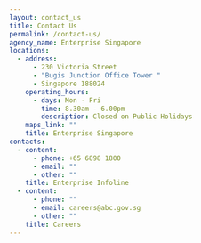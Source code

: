 ```yaml
---
layout: contact_us
title: Contact Us
permalink: /contact-us/
agency_name: Enterprise Singapore
locations:
  - address:
      - 230 Victoria Street
      - "Bugis Junction Office Tower "
      - Singapore 188024
    operating_hours:
      - days: Mon - Fri
        time: 8.30am - 6.00pm
        description: Closed on Public Holidays
    maps_link: ""
    title: Enterprise Singapore
contacts:
  - content:
      - phone: +65 6898 1800
      - email: ""
      - other: ""
    title: Enterprise Infoline
  - content:
      - phone: ""
      - email: careers@abc.gov.sg
      - other: ""
    title: Careers
---
```

